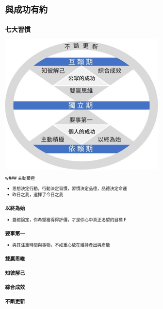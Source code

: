 # 與成功有約

## 七大習慣
![](7-habits-cycle.jpg)

w### 主動積極
- 思想決定行動，行動決定習慣，習慣決定品德，品德決定命運
- 昨日之我，選擇了今日之我

### 以終為始
- 蓋棺論定，你希望獲得得評價，才是你心中真正渴望的目標
F
### 要事第一
- 與其注重時間與事物，不如重心放在維持產出與產能

### 雙贏思維
 
### 知彼解己

### 綜合成效

### 不斷更新